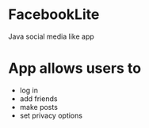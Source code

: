# FacebookLite

 Java social media like app
 
 # App allows users to
 - log in
 - add friends
 - make posts
 - set privacy options
